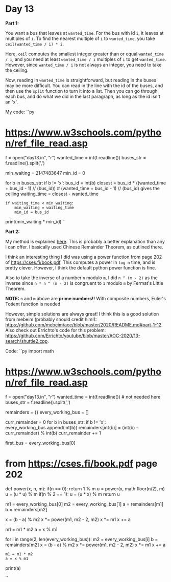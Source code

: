 # Day 13

**Part 1:**

You want a bus that leaves at `wanted_time`. For the bus with id `i`, it leaves at multiples of `i`. To find the nearest multiple of `i` to `wanted_time`, you take `ceil(wanted_time / i) * i`.

Here, `ceil` computes the smallest integer greater than or equal `wanted_time / i`, and you need at least `wanted_time / i` multiples of `i` to get `wanted_time`. However, since `wanted_time / i` is not always an integer, you need to take the ceiling.

Now, reading in `wanted_time` is straightforward, but reading in the buses may be more difficult. You can read in the line with the id of the buses, and then use the `split` function to turn it into a list. Then you can go through each bus, and do what we did in the last paragraph, as long as the id isn't an 'x'.

My code:
``py
# https://www.w3schools.com/python/ref_file_read.asp
f = open("day13.in", "r")
wanted_time = int(f.readline())
buses_str = f.readline().split(',')

min_waiting = 2147483647
min_id = 0

for b in buses_str:
	if b != 'x':
		bus_id = int(b)
	closest = bus_id * ((wanted_time + bus_id - 1) // (bus_id))
	# (wanted_time + bus_id - 1) // (bus_id) gives the ceiling
	waiting_time = closest - wanted_time

	if waiting_time < min_waiting:
		min_waiting = waiting_time
		min_id = bus_id
		
print(min_waiting * min_id)
``

**Part 2:**

My method is explained [here](https://github.com/mebeim/aoc/blob/master/2020/README.md#part-2-12). This is probably a better explanation than any I can offer. I basically used Chinese Remainder Theorem, as outlined there.

I think an interesting thing I did was using a power function from page 202 of https://cses.fi/book.pdf. This computes a power in `log n` time, and is pretty clever. However, I think the default python power function is fine.

Also to take the inverse of a number `n` modulo `m`, I did `n ^ (m - 2)` as the inverse since `n * n ^ (m - 2)` is congruent to `1` modulo `m` by Fermat's Little Theorem.

**NOTE:** `n` and `m` above are **prime numbers!!** With composite numbers, Euler's Totient function is needed.

However, simple solutions are always great! I think this is a good solution from mebeim (probably should credit him!): https://github.com/mebeim/aoc/blob/master/2020/README.md#part-1-12. Also check out Errichto's code for this problem: https://github.com/Errichto/youtube/blob/master/AOC-2020/13-search/shuttle2.cpp.

Code:
``py
import math

# https://www.w3schools.com/python/ref_file_read.asp
f = open("day13.in", "r")
wanted_time = int(f.readline()) # not needed here
buses_str = f.readline().split(',')

remainders = {}
every_working_bus = []

curr_remainder = 0
for b in buses_str:
	if b != 'x':
		every_working_bus.append(int(b))
		remainders[int(b)] = (int(b) - curr_remainder) % int(b)
	curr_remainder += 1

first_bus = every_working_bus[0]

# from https://cses.fi/book.pdf page 202
def power(x, n, m):
	if(n == 0):
		return 1 % m
	u = power(x, math.floor(n/2), m)
	u = (u * u) % m
	if(n % 2 == 1):
		u = (u * x) % m
	return u

m1 = every_working_bus[0]
m2 = every_working_bus[1]
a = remainders[m1]
b = remainders[m2]

x = (b - a) % m2
x *= power(m1, m2 - 2, m2)
x *= m1
x += a

m1 = m1 * m2
a = x % m1

for i in range(2, len(every_working_bus)):
	m2 = every_working_bus[i]
	b = remainders[m2]
	x = (b - a) % m2
	x *= power(m1, m2 - 2, m2)
	x *= m1
	x += a

	m1 = m1 * m2
	a = x % m1

print(a)

``
